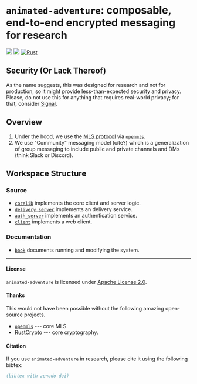 # `animated-adventure`: composable, end-to-end encrypted messaging for research

![](https://img.shields.io/badge/-experimental%20code-red)
[![](https://img.shields.io/badge/License-Apache_2.0-blue)](https://www.apache.org/licenses/LICENSE-2.0)
[![Rust](https://github.com/sgmenda/animated-adventure/actions/workflows/rust.yml/badge.svg)](https://github.com/sgmenda/animated-adventure/actions/workflows/rust.yml)

## Security (Or Lack Thereof)

As the name suggests, this was designed for research and not for production, so it might provide less-than-expected security and privacy. Please, do not use this for anything that requires real-world privacy; for that, consider [Signal](https://signal.org).

## Overview

1. Under the hood, we use the [MLS protocol](messaginglayersecurity.rocks/) via [`openmls`](https://github.com/openmls/openmls/).
2. We use "Community" messaging model (cite?) which is a generalization of group messaging to include public and private channels and DMs (think Slack or Discord).


## Workspace Structure

### Source

- [`corelib`](./corelib/) implements the core client and server logic.
- [`delivery_server`](delivery_service/) implements an delivery service.
- [`auth_server`](authentication_service/) implements an authentication service.
- [`client`](./client/) implements a web client.

### Documentation

- [`book`](./book/) documents running and modifying the system.

---

#### License

`animated-adventure` is licensed under [Apache License 2.0](./LICENSE).

#### Thanks

This would not have been possible without the following amazing open-source projects.

- [`openmls`](https://github.com/openmls/openmls/) --- core MLS.
- [RustCrypto](https://github.com/RustCrypto/) --- core cryptography.

#### Citation

If you use `animated-adventure` in research, please cite it using the following bibtex:
```bibtex
(bibtex with zenodo doi)
```
